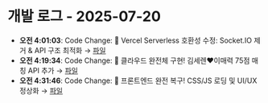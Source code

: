 # 개발 로그 - 2025-07-20

- **오전 4:01:03**: Code Change: 🔧 Vercel Serverless 호환성 수정: Socket.IO 제거 & API 구조 최적화 → [파일](../code-changes/2025-07-20T19-01-03-240Z_code_change.json)
- **오전 4:19:34**: Code Change: 🎯 클라우드 완전체 구현! 김세렌♥이매력 75점 매칭 API 추가 → [파일](../code-changes/2025-07-20T19-19-34-046Z_code_change.json)
- **오전 4:31:46**: Code Change: 🎨 프론트엔드 완전 복구! CSS/JS 로딩 및 UI/UX 정상화 → [파일](../code-changes/2025-07-20T19-31-46-263Z_code_change.json)

